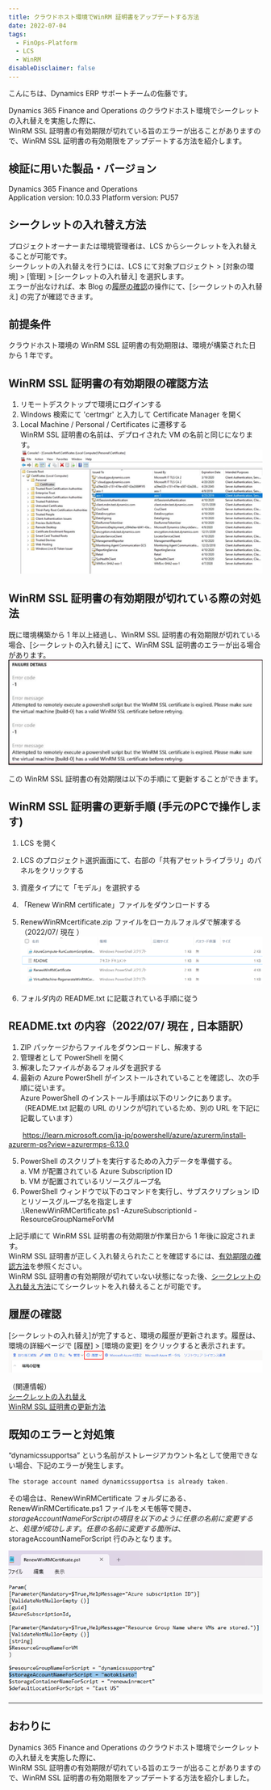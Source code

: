 ```yaml
---
title: クラウドホスト環境でWinRM 証明書をアップデートする方法
date: 2022-07-04
tags:
  - FinOps-Platform
  - LCS
  - WinRM
disableDisclaimer: false
---
```


こんにちは、Dynamics ERP サポートチームの佐藤です。

Dynamics 365 Finance and Operations のクラウドホスト環境でシークレットの入れ替えを実施した際に、  
WinRM SSL 証明書の有効期限が切れている旨のエラーが出ることがありますので、WinRM SSL 証明書の有効期限をアップデートする方法を紹介します。  

<!-- more -->
## 検証に用いた製品・バージョン
Dynamics 365 Finance and Operations      
Application version: 10.0.33
Platform version: PU57

## シークレットの入れ替え方法
プロジェクトオーナーまたは環境管理者は、LCS からシークレットを入れ替えることが可能です。  
シークレットの入れ替えを行うには、LCS にて対象プロジェクト > [対象の環境] > [管理] > [シークレットの入れ替え] を選択します。  
エラーが出なければ、本 Blog の[履歴の確認](#履歴の確認)の操作にて、[シークレットの入れ替え] の完了が確認できます。  


## 前提条件
クラウドホスト環境の WinRM SSL 証明書の有効期限は、環境が構築された日から 1 年です。  


## WinRM SSL 証明書の有効期限の確認方法
1. リモートデスクトップで環境にログインする
2. Windows 検索にて 'certmgr' と入力して Certificate Manager を開く
3. Local Machine / Personal / Certificates に遷移する  
WinRM SSL 証明書の名前は、デプロイされた VM の名前と同じになります。  
![](./how-to-update-winrm/how-to-update-winrm1.jpg)


## WinRM SSL 証明書の有効期限が切れている際の対処法
既に環境構築から 1 年以上経過し、WinRM SSL 証明書の有効期限が切れている場合、[シークレットの入れ替え] にて、WinRM SSL 証明書のエラーが出る場合があります。  
![](./how-to-update-winrm/how-to-update-winrm0.jpg)

この WinRM SSL 証明書の有効期限は以下の手順にて更新することができます。  

## WinRM SSL 証明書の更新手順 (手元のPCで操作します)
1. LCS を開く
2. LCS のプロジェクト選択画面にて、右部の「共有アセットライブラリ」のパネルをクリックする
4. 資産タイプにて「モデル」を選択する
5. 「Renew WinRM certificate」ファイルをダウンロードする
6. RenewWinRMcertificate.zip ファイルをローカルフォルダで解凍する（2022/07/ 現在 ）
   ![](./how-to-update-winrm/how-to-update-winrm2.png)

7. フォルダ内の README.txt に記載されている手順に従う

## README.txt の内容（2022/07/ 現在 , 日本語訳）  
1. ZIP パッケージからファイルをダウンロードし、解凍する  
2. 管理者として PowerShell を開く  
3. 解凍したファイルがあるフォルダを選択する  
4. 最新の Azure PowerShell がインストールされていることを確認し、次の手順に従います。  
   Azure PowerShell のインストール手順は以下のリンクにあります。    
   （README.txt 記載の URL のリンクが切れているため、別の URL を下記に記載しています）  

　　https://learn.microsoft.com/ja-jp/powershell/azure/azurerm/install-azurerm-ps?view=azurermps-6.13.0

5. PowerShell のスクリプトを実行するための入力データを準備する。  
   a. VM が配置されている Azure Subscription ID  
   b. VM が配置されているリソースグループ名  
6. PowerShell ウィンドウで以下のコマンドを実行し、サブスクリプション ID とリソースグループ名を指定します  
   .\RenewWinRMCertificate.ps1 -AzureSubscriptionId <SubscriptionId> -ResourceGroupNameForVM <ResourceGroupName>  

上記手順にて WinRM SSL 証明書の有効期限が作業日から 1 年後に設定されます。  
WinRM SSL 証明書が正しく入れ替えられたことを確認するには、[有効期限の確認方法](#有効期限の確認方法)を参照ください。  
WinRM SSL 証明書の有効期限が切れていない状態になった後、[シークレットの入れ替え方法](#シークレットの入れ替え方法)にてシークレットを入れ替えることが可能です。

## 履歴の確認
[シークレットの入れ替え]が完了すると、環境の履歴が更新されます。履歴は、環境の詳細ページで [履歴] > [環境の変更] をクリックすると表示されます。  
   ![](./how-to-update-winrm/how-to-update-winrm3.png)

（関連情報）  
[シークレットの入れ替え](https://cloudblogs.microsoft.com/dynamics365/it/2018/04/22/rotate-the-expired-or-nearly-expired-ssl-certificate-on-your-subscriptions-one-box-environments)  
[WinRM SSL 証明書の更新方法](https://cloudblogs.microsoft.com/dynamics365/it/2018/05/02/how-to-update-the-winrm-ssl-certificate-on-environments-deployed-in-your-subscription/?source=lcs)

## 既知のエラーと対処策
“dynamicssupportsa” という名前がストレージアカウント名として使用できない場合、下記のエラーが発生します。
```javascript
The storage account named dynamicssupportsa is already taken.
```
その場合は、RenewWinRMCertificate フォルダにある、RenewWinRMCertificate.ps1 ファイルをメモ帳等で開き、
$storageAccountNameForScript の項目を以下のように任意の名前に変更すると、処理が成功します。
任意の名前に変更する箇所は、$storageAccountNameForScript 行のみとなります。

   ![](./how-to-update-winrm/how-to-update-winrm4.png)



---
## おわりに  

Dynamics 365 Finance and Operations のクラウドホスト環境でシークレットの入れ替えを実施した際に、  
WinRM SSL 証明書の有効期限が切れている旨のエラーが出ることがありますので、WinRM SSL 証明書の有効期限をアップデートする方法を紹介しました。  
